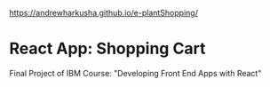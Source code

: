 https://andrewharkusha.github.io/e-plantShopping/
# React App: Shopping Cart
Final Project of IBM Course: "Developing Front End Apps with React"
